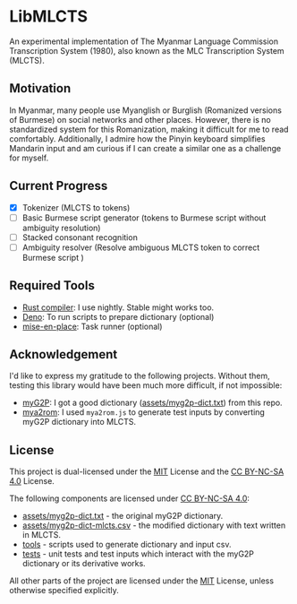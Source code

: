 # LibMLCTS

An experimental implementation of The Myanmar Language Commission Transcription System (1980), also known as the MLC Transcription System (MLCTS).

## Motivation

In Myanmar, many people use Myanglish or Burglish (Romanized versions of Burmese) on social networks and other places.
However, there is no standardized system for this Romanization, making it difficult for me to read comfortably.
Additionally, I admire how the Pinyin keyboard simplifies Mandarin input and am curious if I can create a similar one as a challenge for myself.

## Current Progress

- [x] Tokenizer (MLCTS to tokens)
- [ ] Basic Burmese script generator (tokens to Burmese script without ambiguity resolution)
- [ ] Stacked consonant recognition
- [ ] Ambiguity resolver (Resolve ambiguous MLCTS token to correct Burmese script )

## Required Tools

- [Rust compiler](https://www.rust-lang.org/): I use nightly. Stable might works too.
- [Deno](https://deno.com/): To run scripts to prepare dictionary (optional)
- [mise-en-place](https://mise.jdx.dev/): Task runner (optional)

## Acknowledgement

I'd like to express my gratitude to the following projects. Without them, testing this library would have been much more difficult, if not impossible:

- [myG2P](https://github.com/ye-kyaw-thu/myG2P): I got a good dictionary ([assets/myg2p-dict.txt](assets/myg2p-dict.txt)) from this repo.
- [mya2rom](https://github.com/myanmaropenwordnet/mya2rom): I used `mya2rom.js` to generate test inputs by converting myG2P dictionary into MLCTS.

## License

This project is dual-licensed under the [MIT](LICENSE-CODE) License and the [CC BY-NC-SA 4.0](LICENSE) License.

The following components are licensed under [CC BY-NC-SA 4.0](LICENSE):

- [assets/myg2p-dict.txt](assets/myg2p-dict.txt) - the original myG2P dictionary.
- [assets/myg2p-dict-mlcts.csv](assets/myg2p-dict-mlcts.csv) - the modified dictionary with text written in MLCTS.
- [tools](tools/) - scripts used to generate dictionary and input csv.
- [tests](tests) - unit tests and test inputs which interact with the myG2P dictionary or its derivative works.

All other parts of the project are licensed under the [MIT](LICENSE-CODE) License, unless otherwise specified explicitly.

